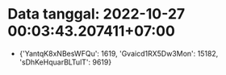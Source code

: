 # Data tanggal: 2022-10-27 00:03:43.207411+07:00

* {'YantqK8xNBesWFQu': 1619, 'Gvaicd1RX5Dw3Mon': 15182, 'sDhKeHquarBLTulT': 9619}
